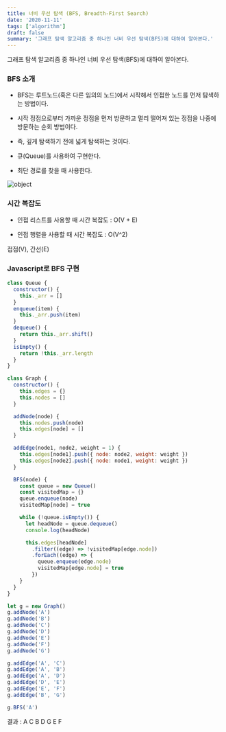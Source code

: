 ```yaml
---
title: 너비 우선 탐색 (BFS, Breadth-First Search)
date: '2020-11-11'
tags: ['algorithm']
draft: false
summary: '그래프 탐색 알고리즘 중 하나인 너비 우선 탐색(BFS)에 대하여 알아본다.'
---
```


그래프 탐색 알고리즘 중 하나인 너비 우선 탐색(BFS)에 대하여 알아본다.

### BFS 소개

- BFS는 루트노드(혹은 다른 임의의 노드)에서 시작해서 인접한 노드를 먼저 탐색하는 방법이다.

- 시작 정점으로부터 가까운 정점을 먼저 방문하고 멀리 떨어져 있는 정점을 나중에 방문하는 순회 방법이다.

- 즉, 깊게 탐색하기 전에 넓게 탐색하는 것이다.

- 큐(Queue)를 사용하여 구현한다.

- 최단 경로를 찾을 때 사용한다.

![object](/static/images/bfs.gif 'object')

### 시간 복잡도

- 인접 리스트를 사용할 때 시간 복잡도 : O(V + E)

- 인접 행렬을 사용할 때 시간 복잡도 : O(V^2)

접점(V), 간선(E)

### Javascript로 BFS 구현

```javascript
class Queue {
  constructor() {
    this._arr = []
  }
  enqueue(item) {
    this._arr.push(item)
  }
  dequeue() {
    return this._arr.shift()
  }
  isEmpty() {
    return !this._arr.length
  }
}

class Graph {
  constructor() {
    this.edges = {}
    this.nodes = []
  }

  addNode(node) {
    this.nodes.push(node)
    this.edges[node] = []
  }

  addEdge(node1, node2, weight = 1) {
    this.edges[node1].push({ node: node2, weight: weight })
    this.edges[node2].push({ node: node1, weight: weight })
  }

  BFS(node) {
    const queue = new Queue()
    const visitedMap = {}
    queue.enqueue(node)
    visitedMap[node] = true

    while (!queue.isEmpty()) {
      let headNode = queue.dequeue()
      console.log(headNode)

      this.edges[headNode]
        .filter((edge) => !visitedMap[edge.node])
        .forEach((edge) => {
          queue.enqueue(edge.node)
          visitedMap[edge.node] = true
        })
    }
  }
}

let g = new Graph()
g.addNode('A')
g.addNode('B')
g.addNode('C')
g.addNode('D')
g.addNode('E')
g.addNode('F')
g.addNode('G')

g.addEdge('A', 'C')
g.addEdge('A', 'B')
g.addEdge('A', 'D')
g.addEdge('D', 'E')
g.addEdge('E', 'F')
g.addEdge('B', 'G')

g.BFS('A')
```

결과 : A C B D G E F

